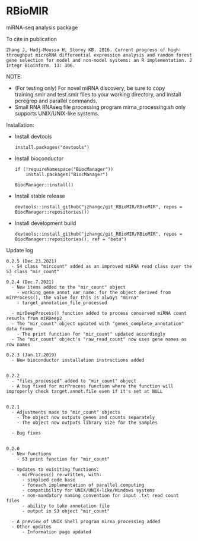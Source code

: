 # RBioMIR
miRNA-seq analysis package

To cite in publication
  
    Zhang J, Hadj-Moussa H, Storey KB. 2016. Current progress of high-throughput microRNA differential expression analysis and random forest gene selection for model and non-model systems: an R implementation. J Integr Bioinform. 13: 306.
    

NOTE:
  - (For testing only) For novel miRNA discovery, be sure to copy training.smir and test.smir files to your working directory, and install pcregrep and parallel commands.
  - Small RNA RNAseq file processing program mirna_processing.sh only supports UNIX/UNIX-like systems. 

Installation:

  - Install devtools
  
        install.packages("devtools")
    
  - Install bioconductor
  
        if (!requireNamespace("BiocManager"))
            install.packages("BiocManager")
            
        BiocManager::install()
    
  - Install stable release
  
        devtools::install_github("jzhangc/git_RBioMIR/RBioMIR", repos = BiocManager::repositories())    

  - Install development build
  
        devtools::install_github("jzhangc/git_RBioMIR/RBioMIR", repos = BiocManager::repositories(), ref = "beta")  
        

Update log

    0.2.5 (Dec.23.2021)
      - S4 class "mircount" added as an improved miRNA read class over the S3 class "mir_count"

    0.2.4 (Dec.7.2021)
      - New items added to the "mir_count" object
        - working_gene_annot_var_name: for the object derived from mirProcess(), the value for this is always "mirna"
        - target_annotation_file_processed

      - mirDeepProcess() function added to process conserved miRNA count resutls from miRDeep2
      - The "mir_count" object updated with "genes_complete_annotation" data frame
        - The print function for "mir_count" updated accordingly
      - The "mir_count" object's "raw_read_count" now uses gene names as row names

    0.2.3 (Jan.17.2019)
      - New bioconductor installation instructions added
      
      
    0.2.2
      - "files_processed" added to "mir_count" object
      - A bug fixed for mirProcess function where the function will improperly check target.annot.file even if it's set at NULL
    
    
    0.2.1
      - Adjustments made to "mir_count" objects
        - The object now outputs genes and counts separately
        - The object now outputs library size for the samples
        
      - Bug fixes


    0.2.0
      - New functions
        - S3 print function for "mir_count"
          
      - Updates to exisiting functions:
        - mirProcess() re-written, with:
          - simplied code base
          - foreach implementation of parallel computing
          - compatibility for UNIX/UNIX-like/Windows systems
          - non-mandatory naming convention for input .txt read count files
          - ability to take annotation file
          - output in S3 object "mir_count"
              
      - A preview of UNIX Shell program mirna_processing added
      - Other updates
          - Information page updated
